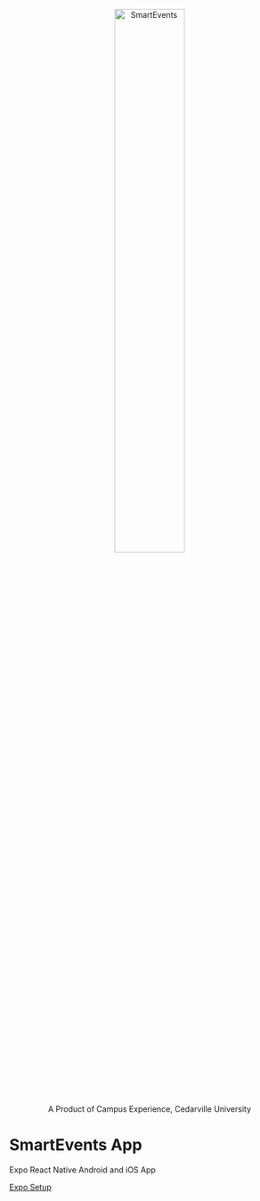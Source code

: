 <p align="center">
  <img src="https://user-images.githubusercontent.com/38381688/115948145-4e451080-a49a-11eb-8027-9db71f47618c.png" alt="SmartEvents" width="50%">
</p>
<p align="center">
  A Product of Campus Experience, Cedarville University
</p>

# SmartEvents App

Expo React Native Android and iOS App

[Expo Setup](https://docs.expo.dev/get-started/installation/)
